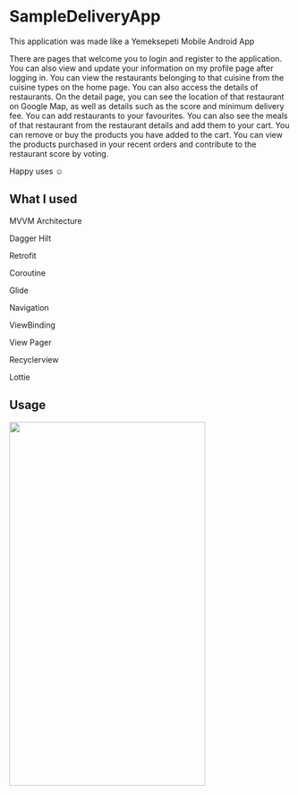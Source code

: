 # SampleDeliveryApp

This application was made like a Yemeksepeti Mobile Android App


There are pages that welcome you to login and register to the application. You can also view and update your information on my profile page after logging in.
You can view the restaurants belonging to that cuisine from the cuisine types on the home page. You can also access the details of restaurants. On the detail page, you can see the location of that restaurant on Google Map, as well as details such as the score and minimum delivery fee. You can add restaurants to your favourites. You can also see the meals of that restaurant from the restaurant details and add them to your cart.
You can remove or buy the products you have added to the cart.
You can view the products purchased in your recent orders and contribute to the restaurant score by voting. <br/>

Happy uses :relaxed:

## What I used
MVVM Architecture

Dagger Hilt

Retrofit

Coroutine

Glide

Navigation

ViewBinding

View Pager

Recyclerview

Lottie

## Usage
<img src="https://github.com/ZeynelErdiKarabulut/SampleDeliveryApp/blob/master/usage/app.gif" width="350" height="650">




